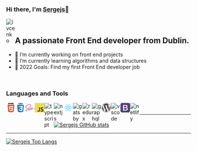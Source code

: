 ### Hi there, I'm [Sergejs][website]👋

[<img align="left" width="24px" alt="ivcenko" color="#0A66C2" src="https://res.cloudinary.com/drnfipu1s/image/upload/v1644745177/github-icons/linkedin_original_logo_icon_146435_vpmdhg.png" />][linkedin]

<br/>

## A passionate Front End developer from Dublin.

- 🔭 I’m currently working on front end projects
- 🌱 I’m currently learning algorithms and data structures
- 🥅 2022 Goals: Find my first Front End developer job

<br/>

### Languages and Tools

[<img align="left" width="26px" alt="HTML" src="https://raw.githubusercontent.com/github/explore/80688e429a7d4ef2fca1e82350fe8e3517d3494d/topics/html/html.png" />]()
[<img align="left" width="26px" alt="css" src="https://raw.githubusercontent.com/github/explore/80688e429a7d4ef2fca1e82350fe8e3517d3494d/topics/css/css.png" />]()
[<img align="left" width="26px" alt="sass" src="https://raw.githubusercontent.com/github/explore/80688e429a7d4ef2fca1e82350fe8e3517d3494d/topics/sass/sass.png" />]()
[<img align="left" width="26px" alt="javascript" src="https://raw.githubusercontent.com/github/explore/80688e429a7d4ef2fca1e82350fe8e3517d3494d/topics/javascript/javascript.png" />]()
[<img align="left" width="26px" alt="typescript" src="https://res.cloudinary.com/drnfipu1s/image/upload/v1644668374/github-icons/typescript_original_logo_icon_146317_lk6yy4.png" />]()
[<img align="left" width="26px" alt="nextjs" src="https://res.cloudinary.com/drnfipu1s/image/upload/v1644744894/github-icons/nextjs_zxk4dp.png" />]()
[<img align="left" width="26px" alt="react" src="https://raw.githubusercontent.com/github/explore/80688e429a7d4ef2fca1e82350fe8e3517d3494d/topics/react/react.png" />]()
[<img align="left" width="26px" alt="gatsby" src="https://pics.freeicons.io/uploads/icons/png/18411663001536298193-512.png" />]()
[<img align="left" width="26px" alt="redux" src="https://res.cloudinary.com/drnfipu1s/image/upload/v1644745177/github-icons/redux_original_logo_icon_146365_ts1wsu.png" />]()
[<img align="left" width="26px" alt="graphql" src="https://res.cloudinary.com/drnfipu1s/image/upload/v1644745342/github-icons/file_type_graphql_icon_130564_vs7hnb.png" />]()
[<img align="left" width="26px" alt="wordpress" src="https://raw.githubusercontent.com/github/explore/80688e429a7d4ef2fca1e82350fe8e3517d3494d/topics/wordpress/wordpress.png" />]()
[<img align="left" width="26px" alt="vscode" src="https://upload.wikimedia.org/wikipedia/commons/thumb/9/9a/Visual_Studio_Code_1.35_icon.svg/1024px-Visual_Studio_Code_1.35_icon.svg.png" />]()
[<img align="left" width="26px" alt="bootstrap" src="https://raw.githubusercontent.com/github/explore/80688e429a7d4ef2fca1e82350fe8e3517d3494d/topics/bootstrap/bootstrap.png" />]()
[<img align="left" width="26px" alt="netlify" src="https://cdn.icon-icons.com/icons2/2107/PNG/128/file_type_netlify_icon_130354.png" />]()

<br/>

---

[![Sergejs GitHub stats](https://github-readme-stats-mu-green.vercel.app/api?username=Sergio0831&show_icons=true&theme=radical)](https://github.com/Sergio0831/github-readme-stats)

---

[![Sergejs Top Langs](https://github-readme-stats-mu-green.vercel.app/api/top-langs?username=Sergio0831&langs_count=8)](https://github.com/Sergio0831/github-readme-stats)

[website]: https://www.ivcenko.ie
[linkedin]: https://www.linkedin.com/in/ivcenko/
[portfolio]: https://www.ivcenko.ie
